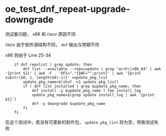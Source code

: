 # oe_test_dnf_repeat-upgrade-downgrade

测试套问题， x86 和 riscv 原因不同

riscv 由于软件源结构不同， ``dnf`` 输出与预期不符

x86 则由于 Line 25-34

```
    if dnf repolist | grep update; then
        dnf list --available --repo=update | grep "arch\|x86_64" | awk '{print $1}' | awk -F . 'OFS="."{$NF="";print}' | awk '{print substr($0, 1, length($0)-1)}' >update_pkg_list
        update_pkg_name=$(shuf -n1 update_pkg_list)
        if ! dnf list installed | grep $update_pkg_name; then
            dnf install -y $update_pkg_name | tee install_log
            update_pkg_name=$(grep update install_log | awk '{print $1}')
            dnf -y downgrade $update_pkg_name
        fi
    fi
```

在这个测试中，若没有可更新的软件包， ``update_pkg_list`` 将为空，导致测试失败

